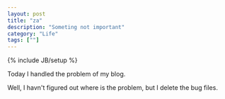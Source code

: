 ```yaml
---
layout: post
title: "za"
description: "Someting not important"
category: "Life"
tags: [""]
---
```


{% include JB/setup %}

Today I handled the problem of my blog. 

Well, I havn't figured out where is the problem, but I delete the bug files.

